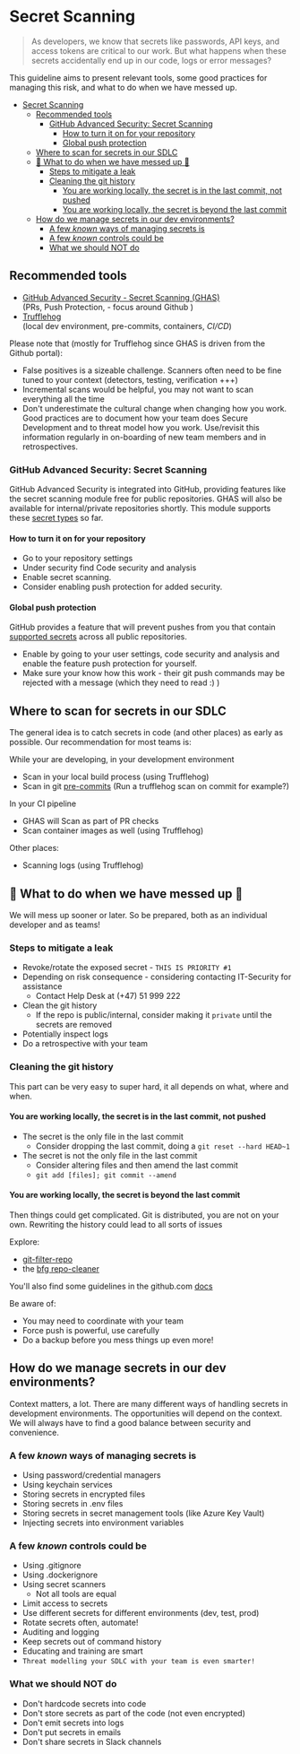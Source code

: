 # Secret Scanning

> As developers, we know that secrets like passwords, API keys, and access tokens are critical to our work. But what happens when these secrets accidentally end up in our code, logs or error messages?

This guideline aims to present relevant tools, some good practices for managing this risk, and what to do when we have messed up.

- [Secret Scanning](#secret-scanning)
  - [Recommended tools](#recommended-tools)
    - [GitHub Advanced Security: Secret Scanning](#github-advanced-security-secret-scanning)
      - [How to turn it on for your repository](#how-to-turn-it-on-for-your-repository)
      - [Global push protection](#global-push-protection)
  - [Where to scan for secrets in our SDLC](#where-to-scan-for-secrets-in-our-sdlc)
  - [🤯 What to do when we have messed up 🤯](#-what-to-do-when-we-have-messed-up-)
    - [Steps to mitigate a leak](#steps-to-mitigate-a-leak)
    - [Cleaning the git history](#cleaning-the-git-history)
      - [You are working locally, the secret is in the last commit, not pushed](#you-are-working-locally-the-secret-is-in-the-last-commit-not-pushed)
      - [You are working locally, the secret is beyond the last commit](#you-are-working-locally-the-secret-is-beyond-the-last-commit)
  - [How do we manage secrets in our dev environments?](#how-do-we-manage-secrets-in-our-dev-environments)
    - [A few *known* ways of managing secrets is](#a-few-known-ways-of-managing-secrets-is)
    - [A few *known* controls could be](#a-few-known-controls-could-be)
    - [What we should NOT do](#what-we-should-not-do)

## Recommended tools

- [GitHub Advanced Security - Secret Scanning (GHAS)](#github-advanced-security-secret-scanning) </BR>(PRs, Push Protection, - focus around Github )
- [Trufflehog](https://github.com/trufflesecurity/trufflehog)</BR>(local dev environment, pre-commits, containers, *CI/CD*)

Please note that (mostly for Trufflehog since GHAS is driven from the Github portal):

- False positives is a sizeable challenge. Scanners often need to be fine tuned to your context (detectors, testing, verification +++)
- Incremental scans would be helpful, you may not want to scan everything all the time
- Don't underestimate the cultural change when changing how you work. Good practices are to document how your team does Secure Development and to threat model how you work. Use/revisit this information regularly in on-boarding of new team members and in retrospectives.

### GitHub Advanced Security: Secret Scanning

GitHub Advanced Security is integrated into GitHub, providing features like the secret scanning module free for public repositories. GHAS will also be available for internal/private repositories shortly. This module supports these [secret types](https://docs.github.com/en/code-security/secret-scanning/secret-scanning-patterns#supported-secrets) so far.

#### How to turn it on for your repository

- Go to your repository settings
- Under security find Code security and analysis
- Enable secret scanning.
- Consider enabling push protection for added security.

#### Global push protection

GitHub provides a feature that will prevent pushes from you that contain [supported secrets](https://docs.github.com/en/code-security/secret-scanning/secret-scanning-patterns#supported-secrets) across all public repositories.

- Enable by going to your user settings, code security and analysis and enable the feature push protection for yourself.
- Make sure your know how this work - their git push commands may be rejected with a message (which they need to read :) )

## Where to scan for secrets in our SDLC

The general idea is to catch secrets in code (and other places) as early as possible. Our recommendation for most teams is:

While your are developing, in your development environment

- Scan in your local build process (using Trufflehog)
- Scan in git [pre-commits](../tools/pre-commit-faq.md) (Run a trufflehog scan on commit for example?)

In your CI pipeline

- GHAS will Scan as part of PR checks
- Scan container images as well (using Trufflehog)

Other places:

- Scanning logs (using Trufflehog)

## 🤯 What to do when we have messed up 🤯

We will mess up sooner or later. So be prepared, both as an individual developer and as teams!

### Steps to mitigate a leak

- Revoke/rotate the exposed secret - `THIS IS PRIORITY #1`
- Depending on risk consequence - considering contacting IT-Security for assistance
  - Contact Help Desk at (+47) 51 999 222
- Clean the git history
  - If the repo is public/internal, consider making it `private` until the secrets are removed
- Potentially inspect logs
- Do a retrospective with your team

### Cleaning the git history

This part can be very easy to super hard, it all depends on what, where and when.

#### You are working locally, the secret is in the last commit, not pushed

- The secret is the only file in the last commit
  - Consider dropping the last commit, doing a `git reset --hard HEAD~1`
- The secret is not the only file in the last commit
  - Consider altering files and then amend the last commit
  - `git add [files]; git commit --amend`

#### You are working locally, the secret is beyond the last commit

Then things could get complicated. Git is distributed, you are not on your own. Rewriting the history could lead to all sorts of issues

Explore:

- [git-filter-repo](https://htmlpreview.github.io/?https://github.com/newren/git-filter-repo/blob/docs/html/git-filter-repo.html)
- the [bfg repo-cleaner](https://rtyley.github.io/bfg-repo-cleaner/)

You'll also find some guidelines in the github.com [docs](https://docs.github.com/en/authentication/keeping-your-account-and-data-secure/removing-sensitive-data-from-a-repository)

Be aware of:

- You may need to coordinate with your team
- Force push is powerful, use carefully
- Do a backup before you mess things up even more!

## How do we manage secrets in our dev environments?

Context matters, a lot. There are many different ways of handling secrets in development environments. The opportunities will depend on the context. We will always have to find a good balance between security and convenience.

### A few *known* ways of managing secrets is

- Using password/credential managers
- Using keychain services
- Storing secrets in encrypted files
- Storing secrets in .env files
- Storing secrets in secret management tools (like Azure Key Vault)
- Injecting secrets into environment variables

### A few *known* controls could be

- Using .gitignore
- Using .dockerignore
- Using secret scanners
  - Not all tools are equal
- Limit access to secrets
- Use different secrets for different environments (dev, test, prod)
- Rotate secrets often, automate!
- Auditing and logging
- Keep secrets out of command history
- Educating and training are smart
- `Threat modelling your SDLC with your team is even smarter!`

### What we should NOT do

- Don't hardcode secrets into code
- Don't store secrets as part of the code (not even encrypted)
- Don't emit secrets into logs
- Don't put secrets in emails
- Don't share secrets in Slack channels
